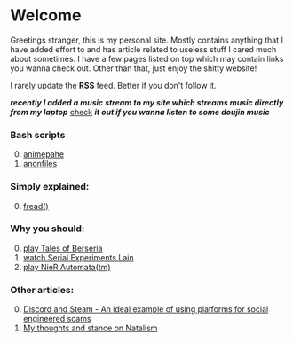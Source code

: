 # Welcome

Greetings stranger, this is my personal site. Mostly contains anything that I have added effort to and has article related to useless stuff I cared much about sometimes. I have a few pages listed on top which may contain links you wanna check out. Other than that, just enjoy the shitty website!

I rarely update the **RSS** feed. Better if you don't follow it.

***recently I added a music stream to my site which streams music directly from my laptop***
[check](./music.html) ***it out if you wanna listen to some doujin music***

### Bash scripts
0. [animepahe](./animepahe.bash)
0. [anonfiles](./anonfiles.bash)

### Simply explained:
0. [fread()](./fread/fread.html)

### Why you should:
0. [play Tales of Berseria](./tob/tob.html)
0. [watch Serial Experiments Lain](./sel/sel.html)
0. [play NieR Automata(tm)](./nier_automata/nier_automata.html)

### Other articles:
0. [Discord and Steam - An ideal example of using platforms for social
engineered scams](./ses/ses.html)
0. [My thoughts and stance on Natalism](./anti-pro-natalism/anti-pro-natalism.html)
